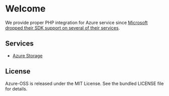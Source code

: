 # Welcome

We provide proper PHP integration for Azure service since [Microsoft dropped their SDK support on several of their services](https://azure.microsoft.com/en-us/updates/retirement-notice-the-azure-storage-php-client-libraries-will-be-retired-on-17-march-2024/).

## Services

- [Azure Storage](./storage/installation.md)

## License

Azure-OSS is released under the MIT License. See the bundled LICENSE file for details.
